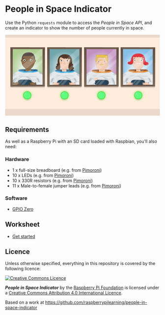 # People in Space Indicator

Use the Python `requests` module to access the *People in Space API*, and create an indicator to show the number of people currently in space.

![People in Space Indicator](cover.png)

## Requirements

As well as a Raspberry Pi with an SD card loaded with Raspbian, you'll also need:

### Hardware

- 1 x full-size breadboard (e.g. from [Pimoroni](http://shop.pimoroni.com/products/solderless-breadboard-400-point))
- 10 x LEDs (e.g. from [Pimoroni](http://shop.pimoroni.com/products/led-5mm-pack-of-10))
- 10 x 330R resistors (e.g. from [Pimoroni](http://shop.pimoroni.com/products/resistor-grab-bag))
- 11 x Male-to-female jumper leads (e.g. from [Pimoroni](http://shop.pimoroni.com/products/jumper-jerky))

### Software

- [GPIO Zero](http://pythonhosted.org/gpiozero)

## Worksheet

- [Get started](worksheet.md)

## Licence

Unless otherwise specified, everything in this repository is covered by the following licence:

[![Creative Commons Licence](http://i.creativecommons.org/l/by-sa/4.0/88x31.png)](http://creativecommons.org/licenses/by-sa/4.0/)

***People in Space Indicator*** by the [Raspberry Pi Foundation](https://www.raspberrypi.org/) is licensed under a [Creative Commons Attribution 4.0 International Licence](http://creativecommons.org/licenses/by-sa/4.0/).

Based on a work at https://github.com/raspberrypilearning/people-in-space-indicator
